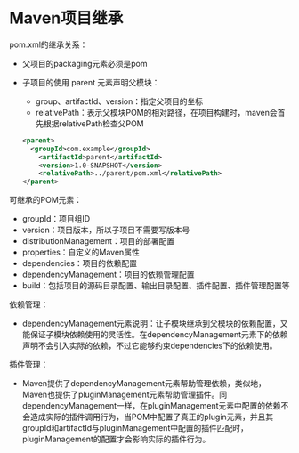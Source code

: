 # Maven项目继承

pom.xml的继承关系：

- 父项目的packaging元素必须是pom

- 子项目的使用 parent 元素声明父模块：

  - group、artifactId、version：指定父项目的坐标
  - relativePath：表示父模块POM的相对路径，在项目构建时，maven会首先根据relativePath检查父POM

  ```xml
  <parent>
  	<groupId>com.example</groupId>
      <artifactId>parent</artifactId>
      <version>1.0-SNAPSHOT</version>
      <relativePath>../parent/pom.xml</relativePath>
  </parent>
  ```

可继承的POM元素：

- groupId：项目组ID
- version：项目版本，所以子项目不需要写版本号
- distributionManagement：项目的部署配置
- properties：自定义的Maven属性
- dependencies：项目的依赖配置
- dependencyManagement：项目的依赖管理配置
- build：包括项目的源码目录配置、输出目录配置、插件配置、插件管理配置等

依赖管理：

- dependencyManagement元素说明：让子模块继承到父模块的依赖配置，又能保证子模块依赖使用的灵活性。在dependencyManagement元素下的依赖声明不会引入实际的依赖，不过它能够约束dependencies下的依赖使用。

插件管理：

- Maven提供了dependencyManagement元素帮助管理依赖，类似地，Maven也提供了pluginManagement元素帮助管理插件。同dependencyManagement一样，在pluginManagement元素中配置的依赖不会造成实际的插件调用行为，当POM中配置了真正的plugin元素，并且其groupId和artifactId与pluginManagement中配置的插件匹配时，pluginManagement的配置才会影响实际的插件行为。